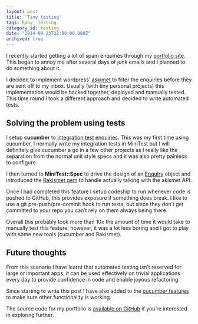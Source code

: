 ```yaml
---
layout: post
title: 'Tiny testing'
tags: Ruby, Testing
category_id: testing
date: "2014-09-23T22:00:00.000Z"
archived: true
---
```


I recently started getting a lot of spam enquiries through my [portfolio site](http://phawk.co.uk). This began to annoy me after several days of junk emails and I planned to do something about it.

I decided to implement wordpress’ [askimet](http://akismet.com/) to filter the enquiries before they are sent off to my inbox. Usually (with tiny personal projects) this implementation would be hacked together, deployed and manually tested. This time round I took a different approach and decided to write automated tests.

## Solving the problem using tests

I setup **cucumber** to [integration test enquiries](https://github.com/phawk/phawk.co.uk/tree/8a0eac81d944e02cc6b3dd26ff2f47d81b474604/features/enquiries.feature). This was my first time using cucumber, I normally write my integration tests in MiniTest but I will definitely give cucumber a go in a few other projects as I really like the separation from the normal unit style specs and it was also pretty painless to configure.

I then turned to **MiniTest::Spec** to drive the design of an [Enquiry](https://github.com/phawk/phawk.co.uk/tree/8a0eac81d944e02cc6b3dd26ff2f47d81b474604/lib/enquiry.rb) object and introduced the [Rakismet gem](http://rubygems.org/gems/rakismet) to handle actually talking with the akismet API.

Once I had completed this feature I setup codeship to run whenever code is pushed to GitHub, this provides exposure if something does break. I like to use a git pre-push/pre-commit hook to run tests, but since they don’t get committed to your repo you can’t rely on them always being there.

Overall this probably took more than 10x the amount of time it would take to manually test this feature, however, it was a lot less boring and I got to play with some new tools (cucumber and Rakismet).

## Future thoughts

From this scenario I have learnt that automated testing isn’t reserved for large or important apps, it can be used effectively on trivial applications every day to provide confidence in code and enable joyous refactoring.

Since starting to write this post I have also added to the [cucumber features](https://github.com/phawk/phawk.co.uk/tree/8a0eac81d944e02cc6b3dd26ff2f47d81b474604/features/blog_redirect.feature) to make sure other functionality is working.

The source code for my portfolio is [available on GitHub](https://github.com/phawk/phawk.co.uk) if you’re interested in exploring further.
